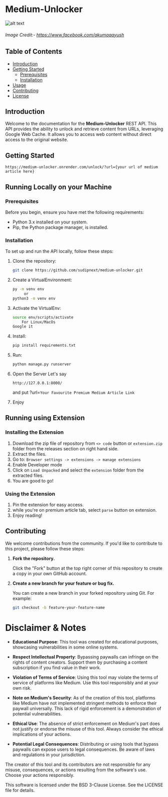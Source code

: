 # Medium-Unlocker

![alt text](https://i.imgur.com/zeVvy4B.png)
###### Image Credit:- *https://www.facebook.com/akumaaayush*

## Table of Contents

- [Introduction](#introduction)
- [Getting Started](#getting-started)
  - [Prerequisites](#prerequisites)
  - [Installation](#installation)
- [Usage](#usage)
- [Contributing](#contributing)
- [License](#license)

## Introduction

Welcome to the documentation for the **Medium-Unlocker** REST API. This API provides the ability to unlock and retrieve content from URLs, leveraging Google Web Cache. It allows you to access web content without direct access to the original website.

## Getting Started
``` 
https://medium-unlocker.onrender.com/unlock/?url={your url of medium article here}
```

## Running Locally on your Machine

### Prerequisites

Before you begin, ensure you have met the following requirements:

- Python 3.x installed on your system.
- Pip, the Python package manager, is installed.

### Installation

To set up and run the API locally, follow these steps:

1. Clone the repository:

   ```bash
   git clone https://github.com/sudipnext/medium-unlocker.git

2. Create a VirtualEnvironment:

   ```bash
   py -m venv env
        or 
   python3 -m venv env
3. Activate the VirtualEnv:
    ```bash
   source env/scripts/activate
        For Linux/MacOs
    Google it

4. Install:

   ```bash
   pip install requirements.txt
5. Run:
    ```bash
    python manage.py runserver
6. Open the Server Let's say 
    ```
    http://127.0.0.1:8000/ 
    ```
    and put ?url=```Your Favourite Premium Medium Article Link```


7. Enjoy

## Running using Extension

### Installing the Extension

1. Download the zip file of repository from `<> code` button or `extension.zip` folder from the releases section on right hand side.
2. Extract the files.
3. Go to:
``` Browser settings -> extensions -> manage extensions ```
4. Enable Developer mode
5. Click on `Load Unpacked` and select the `extension` folder from the extracted files.
6. You are good to go!

### Using the Extension

1. Pin the extension for easy access.
2. while you're on premium article tab, select `parse` button on extension.
3. Enjoy reading!

## Contributing

We welcome contributions from the community. If you'd like to contribute to this project, please follow these steps:

1. **Fork the repository.**

   Click the "Fork" button at the top right corner of this repository to create a copy in your own GitHub account.

2. **Create a new branch for your feature or bug fix.**

   You can create a new branch in your forked repository using Git. For example:

   ```bash
   git checkout -b feature-your-feature-name


# Disclaimer & Notes

- **Educational Purpose**: This tool was created for educational purposes, showcasing vulnerabilities in some online systems.

- **Respect Intellectual Property**: Bypassing paywalls can infringe on the rights of content creators. Support them by purchasing a content subscription if you find value in their work.

- **Violation of Terms of Service**: Using this tool may violate the terms of service of platforms like Medium. Use this tool responsibly and at your own risk.

- **Note on Medium's Security**: As of the creation of this tool, platforms like Medium have not implemented stringent methods to enforce their paywall universally. This lack of rigid enforcement is a demonstration of potential vulnerabilities.

- **Ethical Use**: The absence of strict enforcement on Medium's part does not justify or endorse the misuse of this tool. Always consider the ethical implications of your actions.

- **Potential Legal Consequences**: Distributing or using tools that bypass paywalls can expose users to legal consequences. Be aware of laws and regulations in your jurisdiction.

The creator of this tool and its contributors are not responsible for any misuse, consequences, or actions resulting from the software's use. Choose your actions responsibly.

This software is licensed under the BSD 3-Clause License. See the LICENSE file for details.

